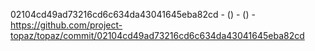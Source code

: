 02104cd49ad73216cd6c634da43041645eba82cd -  () -  () - https://github.com/project-topaz/topaz/commit/02104cd49ad73216cd6c634da43041645eba82cd
